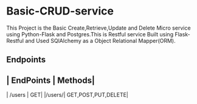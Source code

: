 # Basic-CRUD-service
  This Project is the Basic Create,Retrieve,Update and Delete Micro service using Python-Flask and Postgres.This is Restful service Built using Flask-Restful and Used SQlAlchemy as a 
  Object Relational Mapper(ORM).
  
## Endpoints

| EndPoints | Methods|
---         
| /users    | GET|
|/users/<id>| GET,POST,PUT,DELETE|
  
